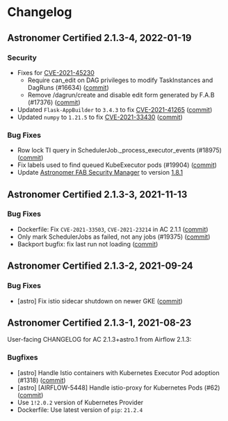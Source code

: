 # Changelog

Astronomer Certified 2.1.3-4, 2022-01-19
----------------------------------------

### Security

- Fixes for [CVE-2021-45230](https://nvd.nist.gov/vuln/detail/CVE-2021-45230)
    - Require can_edit on DAG privileges to modify TaskInstances and DagRuns (#16634) ([commit](https://github.com/astronomer/airflow/commit/160904968287713c6d39984849c4e014fddd008d))
    - Remove /dagrun/create and disable edit form generated by F.A.B (#17376) ([commit](https://github.com/astronomer/airflow/commit/a1d614614bdf771d7d34de7bc3249b57919974af))
- Updated `Flask-AppBuilder` to `3.4.3` to fix [CVE-2021-41265](https://nvd.nist.gov/vuln/detail/CVE-2021-41265) ([commit](https://github.com/astronomer/ap-airflow/commit/953ec71d9228f0c6558d4cd9aa74b8ddb5dfd141))
- Updated `numpy` to `1.21.5` to fix [CVE-2021-33430](https://nvd.nist.gov/vuln/detail/CVE-2021-33430) ([commit](https://github.com/astronomer/ap-airflow/commit/953ec71d9228f0c6558d4cd9aa74b8ddb5dfd141))

### Bug Fixes

- Row lock TI query in SchedulerJob._process_executor_events (#18975) ([commit](https://github.com/astronomer/airflow/commit/1103c8201d887ce3f090cba707c5552e2d93e53a))
- Fix labels used to find queued KubeExecutor pods (#19904) ([commit](https://github.com/astronomer/airflow/commit/42bc3f1f4e4cfde1252b4ef9281a57e63c984fcd))
- Update [Astronomer FAB Security Manager](https://github.com/astronomer/astronomer-fab-securitymanager) to version [1.8.1](https://github.com/astronomer/astronomer-fab-securitymanager/releases/tag/v1.8.1)

Astronomer Certified 2.1.3-3, 2021-11-13
----------------------------------------

### Bug Fixes

- Dockerfile: Fix `CVE-2021-33503`, `CVE-2021-23214` in AC 2.1.1 ([commit](https://github.com/astronomer/ap-airflow/commit/b511b30))
- Only mark SchedulerJobs as failed, not any jobs (#19375) ([commit](https://github.com/astronomer/airflow/commit/60e80df))
- Backport bugfix: fix last run not loading ([commit](https://github.com/astronomer/airflow/commit/628ed10))

Astronomer Certified 2.1.3-2, 2021-09-24
--------------------------------------------

### Bug Fixes

- [astro] Fix istio sidecar shutdown on newer GKE ([commit](https://github.com/astronomer/airflow/commit/1883d7a06))

Astronomer Certified 2.1.3-1, 2021-08-23
----------------------------------------

User-facing CHANGELOG for AC 2.1.3+astro.1 from Airflow 2.1.3:

### Bugfixes

- [astro] Handle Istio containers with Kubernetes Executor Pod adoption (#1318) ([commit](https://github.com/astronomer/airflow/commit/26d52248b))
- [astro] [AIRFLOW-5448] Handle istio-proxy for Kubernetes Pods (#62) ([commit](https://github.com/astronomer/airflow/commit/dc8b2a999))
- Use `1!2.0.2` version of Kubernetes Provider
- Dockerfile: Use latest version of `pip`: `21.2.4`
